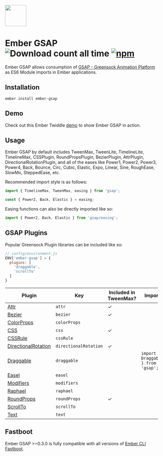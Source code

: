 <img src="https://user-images.githubusercontent.com/2046935/30335303-dd0c1024-97d9-11e7-8e45-40054cd81043.png" width="auto" height="70">

Ember GSAP ![Download count all time](https://img.shields.io/npm/dt/ember-gsap.svg) [![npm](https://img.shields.io/npm/v/ember-gsap.svg)](https://www.npmjs.com/package/ember-gsap)
======

Ember GSAP allows consumption of [GSAP - Greensock Animation Platform](https://github.com/greensock/GreenSock-JS) as ES6 Module imports in Ember applications.

## Installation

`ember install ember-gsap`

## Demo

Check out this Ember Twiddle [demo](https://ember-twiddle.com/f61209fc8ad1f1e85613f8f4ef4573e1) to show Ember GSAP in action.

## Usage

Ember GSAP by default includes TweenMax, TweenLite, TimelineLite, TimelineMax, CSSPlugin, RoundPropsPlugin, BezierPlugin, AttrPlugin, DirectionalRotationPlugin, and all of the eases like Power1, Power2, Power3, Power4, Back, Bounce, Circ, Cubic, Elastic, Expo, Linear, Sine, RoughEase, SlowMo, SteppedEase, etc.

Recommended import style is as follows:

```javascript
import { TimelineMax, TweenMax, easing } from 'gsap';

const { Power2, Back, Elastic } = easing;
```

Easing functions can also be directly imported like so:

```javascript
import { Power2, Back, Elastic } from 'gsap/easing';
```

## GSAP Plugins

Popular Greensock Plugin libraries can be included like so:

```js
// config/environment.js
ENV['ember-gsap'] = {
  plugins: [
    'draggable',
    'scrollTo'
  ]
}
```

| Plugin | Key | Included in TweenMax? | Import |
|-|-|-|-|
| [Attr](https://greensock.com/docs/Plugins/AttrPlugin) | `attr` | ✓ | |
| [Bezier](https://greensock.com/docs/Plugins/BezierPlugin) | `bezier` | ✓ | |
| [ColorProps](https://greensock.com/docs/Plugins/ColorPropsPlugin) | `colorProps` | | |
| [CSS](https://greensock.com/docs/Plugins/CSSPlugin) | `css` | ✓ | |
| [CSSRule](https://greensock.com/docs/Plugins/CSSRulePlugin) | `cssRule` | | |
| [DirectionalRotation](https://greensock.com/docs/Plugins/DirectionalRotationPlugin) | `directionalRotation` | ✓ | |
| [Draggable](https://greensock.com/draggable) | `draggable` | | ```import { Draggable } from 'gsap';``` |
| [Easel](https://greensock.com/docs/Plugins/EaselPlugin) | `easel` | | |
| [Modifiers](https://greensock.com/docs/Plugins/ModifiersPlugin) | `modifiers` | | |
| [Raphael](https://greensock.com/docs/Plugins/RaphaelPlugin) | `raphael` | | |
| [RoundProps](https://greensock.com/docs/Plugins/RoundPropsPlugin) | `roundProps` | ✓ | |
| [ScrollTo](https://greensock.com/docs/Plugins/ScrollToPlugin) | `scrollTo` | | |
| [Text](https://greensock.com/docs/Plugins/TextPlugin) | `text` | | |

## Fastboot

Ember GSAP >=0.3.0 is fully compatible with all versions of [Ember CLI Fastboot](https://github.com/ember-fastboot/ember-cli-fastboot).
